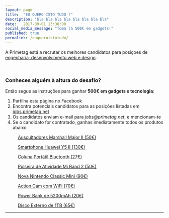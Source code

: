 ```yaml
---
layout: page
title:  "EU QUERO ISTO TUDO !"
description: "bla bla bla bla bla bla bla bla"
date:   2017-09-01 13:38:00
social_media_message: "Tomá lá 500€ em gadgets!"
published: true
permalink: /euqueroistotudo/
---
```


A Primetag está a recrutar os melhores candidatos para posiçoes de [engenharia, desenvolvimento web e design](http://jobs.primetag.net).

<br/>

### Conheces alguém à altura do desafio? ###

Então segue as instruções para ganhar **500€ em gadgets e tecnologia**:

1. Partilha esta página no Facebook
2. Encontra potenciais candidatos para as posições listadas em [jobs.primetag.net](http://jobs.primetag.net)
3. Os candidatos enviam e-mail para _jobs@primetag.net_, e mencionam-te
4. Se o candidato for contratado, ganhas imediatamente todos os produtos abaixo

<div class="image-grid">
  <a href="https://www.fnac.pt/Marshall-Auscultadores-Major-II-Preto-Auriculares-Hi-Fi-Auscultadores/a906048#" target="_blank">
    <figure>
      <img src="https://static.fnac-static.com/multimedia/Images/PT/NR/11/b4/0d/898065/1540-1/tsp20160812190120/Marshall-Auscultadores-Major-II-Preto.jpg" alt="">
      <figcaption>
        Auscultadores Marshall Major II (50€)
      </figcaption>
    </figure>
  </a>
    <a href="https://www.phonehouse.pt/pt/smartphone-huawei-y5-ii-branco/?pid=720&id=431&cat=423&pc=1" target="_blank">
    <figure>
      <img src="https://phonehouse.eurocdn.net/temp/1473325001_5c1e524c418fa2e77370e17ac447fbc1.jpg" alt="">
      <figcaption>
        Smartphone Huawei Y5 II (130€)
      </figcaption>
    </figure>
  </a>
  <a href="https://www.fnac.pt/Philips-Coluna-Portatil-BT-50-Preto-Acessorio-Imagem-e-Som-Colunas-Mini/a889137#" target="_blank">
    <figure>
      <img src="https://static.fnac-static.com/multimedia/Images/PT/NR/8f/72/0d/881295/1540-1/tsp20160813092340/Philips-Coluna-Portatil-BT-50-Preto.jpg" alt="">
      <figcaption>
        Coluna Portátil Bluetooth (27€)
      </figcaption>
    </figure>
  </a>
  <a href="https://www.fnac.pt/Pulseira-de-Atividade-Xiaomi-Mi-Band-2-Preto-Electronica-Desporto-e-Saude-Pulseira-Monitor-Atividade/a1202496#" target="_blank">
    <figure>
      <img src="https://static.fnac-static.com/multimedia/Images/PT/NR/e5/16/12/1185509/1540-1.jpg" alt="">
      <figcaption>
        Pulseira de Atividade Mi Band 2 (50€)
      </figcaption>
    </figure>
  </a>
    <a href="https://www.fnac.pt/Nintendo-Classic-Mini-Consola-Super-Nintendo-Entertainment-System-SNES-Consola-Consola/a1257579#" target="_blank">
    <figure>
      <img src="https://static.fnac-static.com/multimedia/Images/PT/NR/6d/ea/12/1239661/1540-1.jpg" alt="">
      <figcaption>
        Nova Nintendo Classic Mini (90€)
      </figcaption>
    </figure>
  </a>
  <a href="https://www.phonehouse.pt/pt/action-camera-multisport-prixton-dv650-wi-fi/?pid=868&id=743&cat=733&pc=1" target="_blank">
    <figure>
      <img src="https://phonehouse.eurocdn.net/temp/1490119968_e48462aebdaef675839f8adfcb7dd862.jpg" alt="">
      <figcaption>
        Action Cam com WiFi (70€)
      </figcaption>
    </figure>
  </a>
  <a href="https://www.fnac.pt/Power-Bank-Eurotech-5200mAh-Preto-Acessorio-Informatica-e-Tel-Carregador-Telemovel/a982585#" target="_blank">
    <figure>
      <img src="https://static.fnac-static.com/multimedia/Images/PT/NR/85/d7/0e/972677/1540-1/tsp20160831162429/Power-Bank-Eurotech-5200mAh-Preto.jpg" alt="">
      <figcaption>
        Power Bank de 5200mAh (20€)
      </figcaption>
    </figure>
  </a>  
    <a href="https://www.fnac.pt/Maxtor-Disco-Externo-M3-Portable-1TB-2-5-Preto-Disco-Rigido-Disco-Rigido-Externo-2-5/a965686#" target="_blank">
    <figure>
      <img src="https://static.fnac-static.com/multimedia/Images/PT/NR/cc/97/0e/956364/1540-1/tsp20160812182019/Maxtor-Disco-Externo-M3-Portable-1TB-2-5-Preto.jpg" alt="">
      <figcaption>
        Disco Externo de 1TB (65€)
      </figcaption>
    </figure>
  </a>
</div>

----

